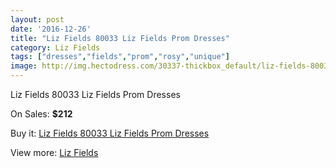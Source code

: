 ```yaml
---
layout: post
date: '2016-12-26'
title: "Liz Fields 80033 Liz Fields Prom Dresses"
category: Liz Fields
tags: ["dresses","fields","prom","rosy","unique"]
image: http://img.hectodress.com/30337-thickbox_default/liz-fields-80033-liz-fields-prom-dresses.jpg
---
```

Liz Fields 80033 Liz Fields Prom Dresses

On Sales: **$212**
<a href="https://www.hectodress.com/liz-fields/13961-liz-fields-80033-liz-fields-prom-dresses.html"><amp-img layout="responsive" width="600" height="600" src="//img.hectodress.com/30337-thickbox_default/liz-fields-80033-liz-fields-prom-dresses.jpg" alt="Liz Fields 80033 Liz Fields Prom Dresses 0" /></a>

Buy it: [Liz Fields 80033 Liz Fields Prom Dresses](https://www.hectodress.com/liz-fields/13961-liz-fields-80033-liz-fields-prom-dresses.html "Liz Fields 80033 Liz Fields Prom Dresses")

View more: [Liz Fields](https://www.hectodress.com/235-liz-fields "Liz Fields")